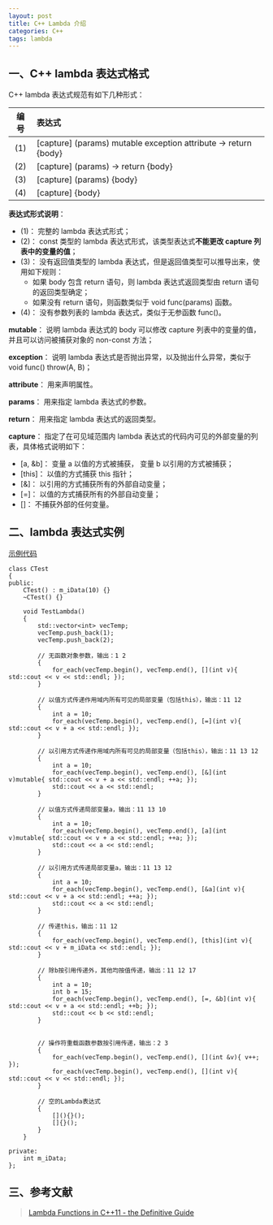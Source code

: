 ```yaml
---
layout: post
title: C++ Lambda 介绍
categories: C++
tags: lambda
---
```


## 一、C++ lambda 表达式格式

C++ lambda 表达式规范有如下几种形式：

| 编号 | 表达式 | 
|:-------:|:------|
| (1) | [capture] (params) mutable exception attribute -> return {body} | 
| (2) | [capture] (params) -> return {body}	|	 
| (3) | [capture] (params) {body} |	 
| (4) | [capture] {body} |

**表达式形式说明**：

  * (1)： 完整的 lambda 表达式形式；
  * (2)： const 类型的 lambda 表达式形式，该类型表达式**不能更改 capture 列表中的变量的值**；
  * (3)： 没有返回值类型的 lambda 表达式，但是返回值类型可以推导出来，使用如下规则：
    * 如果 body 包含 return 语句，则 lambda 表达式返回类型由 return 语句的返回类型确定；
    * 如果没有 return 语句，则函数类似于 void func(params) 函数。
  * (4)： 没有参数列表的 lambda 表达式，类似于无参函数 func()。

**mutable**： 说明 lambda 表达式的 body 可以修改 capture 列表中的变量的值，并且可以访问被捕获对象的 non-const 方法；

<!--more-->

**exception**： 说明 lambda 表达式是否抛出异常，以及抛出什么异常，类似于 void func() throw(A, B)；

**attribute**： 用来声明属性。

**params**： 用来指定 lambda 表达式的参数。

**return**： 用来指定 lambda 表达式的返回类型。

**capture**： 指定了在可见域范围内 lambda 表达式的代码内可见的外部变量的列表，具体格式说明如下：
  * [a, &b]： 变量 a 以值的方式被捕获， 变量 b 以引用的方式被捕获；
  * [this]： 以值的方式捕获 this 指针；
  * [&]： 以引用的方式捕获所有的外部自动变量；
  * [=]： 以值的方式捕获所有的外部自动变量；
  * []： 不捕获外部的任何变量。

## 二、lambda 表达式实例

[示例代码](https://github.com/thinkerou/Interview-Questions-And-Solutions/blob/master/src/lambda.cpp)

	class CTest
	{
	public:
		CTest() : m_iData(10) {}
		~CTest() {}
	
		void TestLambda()
		{
			std::vector<int> vecTemp;
			vecTemp.push_back(1);
			vecTemp.push_back(2);
	
			// 无函数对象参数，输出：1 2
			{
				for_each(vecTemp.begin(), vecTemp.end(), [](int v){ std::cout << v << std::endl; });
			}
	
			// 以值方式传递作用域内所有可见的局部变量（包括this），输出：11 12
			{
				int a = 10;
				for_each(vecTemp.begin(), vecTemp.end(), [=](int v){ std::cout << v + a << std::endl; });
			}
	
			// 以引用方式传递作用域内所有可见的局部变量（包括this），输出：11 13 12
			{
				int a = 10;
				for_each(vecTemp.begin(), vecTemp.end(), [&](int v)mutable{ std::cout << v + a << std::endl; ++a; });
				std::cout << a << std::endl;
			}
	
			// 以值方式传递局部变量a，输出：11 13 10
			{
				int a = 10;
				for_each(vecTemp.begin(), vecTemp.end(), [a](int v)mutable{ std::cout << v + a << std::endl; ++a; });
				std::cout << a << std::endl;
			}
	
			// 以引用方式传递局部变量a，输出：11 13 12
			{
				int a = 10;
				for_each(vecTemp.begin(), vecTemp.end(), [&a](int v){ std::cout << v + a << std::endl; ++a; });
				std::cout << a << std::endl;
			}
	
			// 传递this，输出：11 12
			{
				for_each(vecTemp.begin(), vecTemp.end(), [this](int v){ std::cout << v + m_iData << std::endl; });
			}
	
			// 除b按引用传递外，其他均按值传递，输出：11 12 17
			{
				int a = 10;
				int b = 15;
				for_each(vecTemp.begin(), vecTemp.end(), [=, &b](int v){ std::cout << v + a << std::endl; ++b; });
				std::cout << b << std::endl;
			}
	
	
			// 操作符重载函数参数按引用传递，输出：2 3
			{
				for_each(vecTemp.begin(), vecTemp.end(), [](int &v){ v++; });
				for_each(vecTemp.begin(), vecTemp.end(), [](int v){ std::cout << v << std::endl; });
			}
	
			// 空的Lambda表达式
			{
				[](){}();
				[]{}();
			}
		}

	private:
		int m_iData;
	};


## 三、参考文献

> [Lambda Functions in C++11 - the Definitive Guide](http://www.cprogramming.com/c++11/c++11-lambda-closures.html)


